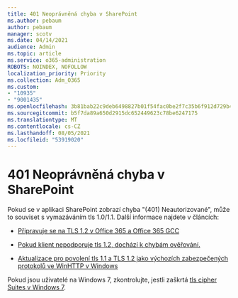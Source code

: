 ```yaml
---
title: 401 Neoprávněná chyba v SharePoint
ms.author: pebaum
author: pebaum
manager: scotv
ms.date: 04/14/2021
audience: Admin
ms.topic: article
ms.service: o365-administration
ROBOTS: NOINDEX, NOFOLLOW
localization_priority: Priority
ms.collection: Adm_O365
ms.custom:
- "10935"
- "9001435"
ms.openlocfilehash: 3b81bab22c9deb6498827b01f54fac0be2f7c35b6f912d729b44ddc4f45598cd
ms.sourcegitcommit: b5f7da89a650d2915dc652449623c78be6247175
ms.translationtype: MT
ms.contentlocale: cs-CZ
ms.lasthandoff: 08/05/2021
ms.locfileid: "53919020"
---
```

# <a name="401-unauthorized-error-in-sharepoint"></a>401 Neoprávněná chyba v SharePoint

Pokud se v aplikaci SharePoint zobrazí chyba "(401) Neautorizované", může to souviset s vymazáváním tls 1.0/1.1. Další informace najdete v článcích:

- [Připravuje se na TLS 1.2 v Office 365 a Office 365 GCC](/microsoft-365/compliance/prepare-tls-1.2-in-office-365)

- [Pokud klient nepodporuje tls 1.2, dochází k chybám ověřování.](/sharepoint/troubleshoot/administration/authentication-errors-tls12-support)

- [Aktualizace pro povolení tls 1.1 a TLS 1.2 jako výchozích zabezpečených protokolů ve WinHTTP v Windows](https://support.microsoft.com/topic/update-to-enable-tls-1-1-and-tls-1-2-as-default-secure-protocols-in-winhttp-in-windows-c4bd73d2-31d7-761e-0178-11268bb10392)

Pokud jsou uživatelé na Windows 7, zkontrolujte, jestli zaškrtá [tls cipher Suites v Windows 7](/windows/win32/secauthn/tls-cipher-suites-in-windows-7).
